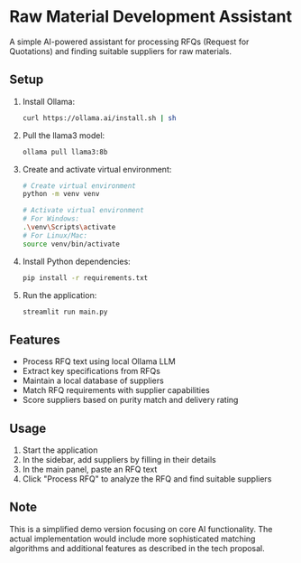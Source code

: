 # Raw Material Development Assistant

A simple AI-powered assistant for processing RFQs (Request for Quotations) and finding suitable suppliers for raw materials.

## Setup

1. Install Ollama:
   ```bash
   curl https://ollama.ai/install.sh | sh
   ```

2. Pull the llama3 model:
   ```bash
   ollama pull llama3:8b
   ```

3. Create and activate virtual environment:
   ```bash
   # Create virtual environment
   python -m venv venv
   
   # Activate virtual environment
   # For Windows:
   .\venv\Scripts\activate
   # For Linux/Mac:
   source venv/bin/activate
   ```

4. Install Python dependencies:
   ```bash
   pip install -r requirements.txt
   ```

5. Run the application:
   ```bash
   streamlit run main.py
   ```

## Features

- Process RFQ text using local Ollama LLM
- Extract key specifications from RFQs
- Maintain a local database of suppliers
- Match RFQ requirements with supplier capabilities
- Score suppliers based on purity match and delivery rating

## Usage

1. Start the application
2. In the sidebar, add suppliers by filling in their details
3. In the main panel, paste an RFQ text
4. Click "Process RFQ" to analyze the RFQ and find suitable suppliers

## Note

This is a simplified demo version focusing on core AI functionality. The actual implementation would include more sophisticated matching algorithms and additional features as described in the tech proposal.
